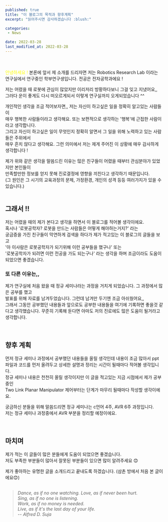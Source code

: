 ```yaml
---
published: true
title: "이 블로그의 목적과 향후계획"
excerpt: "읽어주시면 감사하겠습니다 :blush:"

categories:
 - News

date: 2022-03-28
last_modified_at: 2022-03-28
---  
```

<br/>
<br/>
<span style="color:yellow">안녕하세요 !</span> 본론에 앞서 제 소개를 드리자면 저는 Robotics Research Lab 이라는 연구실에서  
연구중인 학부연구생입니다. 전공은 전자공학과에요 !  

저는 어렸을 때 로봇에 관심이 많았지만 이리저리 방황하다보니 그걸 잊고 지냈어요,,  
그러다 운이 좋게도 다시 떠오르게되서 이렇게 연구실까지 오게되었습니다 ^^  
  
개인적인 생각을 조금 적어보자면,, 저는 자신이 하고싶은 일을 정확히 알고있는 사람들이  
매우 행복한 사람들이라고 생각해요. 또는 보편적으로 생각하는 '행복'에 근접한 사람이라고 생각합니다.  
그리고 자신이 하고싶은 일이 무엇인지 정확히 알면서 그 일을 위해 노력하고 있는 사람들은 주위에서  
매우 흔치 않다고 생각해요. 그런 의미에서 저는 제게 주어진 이 상황에 매우 감사하게 생각합니다 !  
  
제가 위와 같은 생각을 말씀드린 이유는 많은 친구들이 어렸을 때부터 관심분야가 있었지만 본인들이  
만족할만한 정보를 얻지 못해 진로결정에 영향을 끼친다고 생각하기 때문입니다.  
(그 원인은 그 시기의 교육과정의 문제, 가정환경, 개인의 성격 등등 여러가지가 있을 수 있습니다.)  
<br/>
## __그래서__ !!  
저는 어렸을 때의 제가 본다고 생각을 하면서 이 블로그를 적어볼 생각이에요.  
혹시나 '로봇공학자? 로봇을 만드는 사람들은 어떻게 해야하는거지?' 라는  
궁금증을 가진 친구들이 막연하게 검색을 하다가 제가 적고있는 이 블로그의 글들을 보고  
'아 이사람은 로봇공학자가 되기위해 이런 공부들을 했구나' 또는  
'로봇공학자가 되려면 이런 전공을 가도 되는구나' 라는 생각을 하며 조금이라도 도움이  
되었으면 좋겠습니다.

### 또 다른 이유는,,  
제가 연구실에 처음 왔을 때 정규 세미나라는 과정을 거치게 되었습니다. 그 과정에서 많은 공부를 했고  
발표를 위해 자료를 남겨두었습니다. 그런데 남겨만 두기엔 조금 아쉬웠어요,,  
그래서 그동안 공부했던 내용들과 앞으로도 공부한 내용들을 여기에 기록하면 좋을것 같다고 생각했습니다. 꾸준히 기록해 둔다면 아마도 저의 진로에도 많은 도움이 될거라고 생각합니다.  
<br/>
<br/>
## 향후 계획  
먼저 정규 세미나 과정에서 공부했던 내용들을 올릴 생각인데 내용이 조금 많아서 ppt 파일과 코드를 먼저 올려두고 상세한 설명과 정리는 시간이 될때마다 적어볼 생각입니다.  
정규 세미나 내용은 천천히 올릴 생각이지만 이 글을 적고있는 지금 시점에서 제가 공부중인  
Two Link Planar Manipulator 제어부터는 단계가 마무리 될때마다 작성할 생각이에요.  
  
궁금하신 분들을 위해 말씀드리면 정규 세미나는 c언어 4주, AVR 6주 과정입니다.  
저는 정규 세미나 과정중에서 AVR 부분을 정리할 예정이에요.  
<br/>
<br/>
## 마치며  
제가 적는 이 글들이 많은 분들에게 도움이 되었으면 좋겠습니다.  
저도 부족한 부분들이 많아서 잘못된 부분들이 있으면 많이 알려주세요 :blush:
  
제가 좋아하는 유명한 글을 소개드리고 끝내도록 하겠습니다. (삼촌 방에서 처음 본 글이에요:blush:)  
<br/>
> _Dance, as if no one watching._
> _Love, as if never been hurt._  
> _Sing, as if no one is listening._  
> _Work, as if no money is needed._  
> _Live, as if it's the last day of your life._  
> -- <cite>Alfred D. Suja</cite>